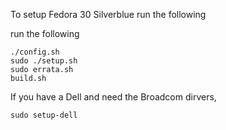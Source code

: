 To setup Fedora 30 Silverblue run the following

run the following

    ./config.sh
    sudo ./setup.sh
    sudo errata.sh
    build.sh

If you have a Dell and need the Broadcom dirvers,

    sudo setup-dell 
